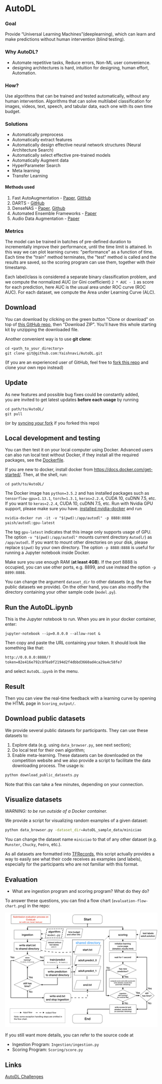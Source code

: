 AutoDL
======================================
### Goal
Provide “Universal Learning Machines”(deeplearning), which can learn and make predictions without human intervention (blind testing).  
  
### Why AutoDL?  
- Automate repetitive tasks, Reduce errors, Non-ML user convenience. 
- designing architectures is hard, intuition for designing, human effort, Automation.  
  
### How?  
Use algorithms that can be trained and tested automatically, without any human intervention. Algorithms that can solve multilabel classification for images, videos, text, speech, and tabular data, each one with its own time budget. 

### Solutions
- Automatically preprocess  
- Automatically extract features 
- Automatically design effective neural network structures (Neural Architecture Search)
- Automatically select effective pre-trained models
- Automatically Augment data
- HyperParameter Search
- Meta learning
- Transfer Learning

#### Methods used
1. Fast AutoAugmentation - [Paper](http://papers.nips.cc/paper/8892-fast-autoaugment), [GitHub](https://github.com/kakaobrain/autoclint)
2. DARTS - [GitHub](https://github.com/wbaek/darts)
3. DenseNAS - [Paper](https://arxiv.org/abs/1906.09607), [Github](https://github.com/wbaek/DenseNAS)
4. Automated Ensemble Frameworks - [Paper](http://papers.nips.cc/paper/5872-efficient-and-robust-automated-machine)
5. Audio Data Augmentation - [Paper](https://www.isca-speech.org/archive/Interspeech_2019/abstracts/2680.html)

### Metrics
The model can be trained in batches of pre-defined duration to incrementally improve their performance, until the time limit is attained. In this way we can plot learning curves: "performance" as a function of time. Each time the "train" method terminates, the "test" method is called and the results are saved, so the scoring program can use them, together with their timestamp.  

Each label/class is considered a separate binary classification problem, and we compute the normalized AUC (or Gini coefficient) `2 * AUC - 1`
as score for each prediction, here AUC is the usual area under ROC curve (ROC AUC).
For each dataset, we compute the Area under Learning Curve (ALC).
  
## Download 

You can download by clicking on the green button
"Clone or download" on top of
[this GitHub repo](https://github.com/Yaishnavi/AutoDL),
then "Download ZIP". You'll have this whole starting kit by unzipping the
downloaded file.

Another convenient way is to use **git clone**:
```
cd <path_to_your_directory>
git clone git@github.com:Yaishnavi/AutoDL.git
```
(If you are an experienced user of GitHub, feel free to
[fork this repo](https://help.github.com/en/articles/fork-a-repo) and
clone your own repo instead)

## Update 

As new features and possible bug fixes could be constantly added,  
you are invited to get latest updates **before each usage** by running
```
cd path/to/AutoDL/
git pull
```
(or by [syncing your fork](https://help.github.com/en/articles/syncing-a-fork)
if you forked this repo)

## Local development and testing
You can then test it on your local computer using Docker. Advanced
users can also run local test without Docker, if they install all the required
packages,
see the [Dockerfile](https://github.com/Yaishnavi/AutoDL/blob/master/Dockerfile).

If you are new to docker, install docker from https://docs.docker.com/get-started/.
Then, at the shell, run:
```
cd path/to/AutoDL/
```

The Docker image has `python=3.5.2` and has
installed packages such as
`tensorflow-gpu=1.13.1`, `torch=1.3.1`,
`keras=2.2.4`, CUDA 10, cuDNN 7.5, etc. If you want to	`keras=2.2.4`, CUDA 10, cuDNN 7.5, etc. 
Run with Nvidia GPU support, please make sure you have. 
[installed nvidia-docker](https://github.com/NVIDIA/nvidia-docker) and run
```
nvidia-docker run -it -v "$(pwd):/app/autodl" -p 8888:8888 yaish/autodl:gpu-latest
```
The tag `gpu-latest` indicates that this image only supports usage of GPU.  
The option `-v "$(pwd):/app/autodl"` mounts current directory
`Autodl/`) as `/app/autodl`. If you want to mount other
directories on your disk, please replace `$(pwd)` by your own directory.
The option `-p 8888:8888` is useful for running a Jupyter notebook
inside Docker.

Make sure you use enough RAM (**at least 4GB**). If the port 8888 is occupied,
you can use other ports, e.g. 8899, and use instead the option `-p 8899:8888`.


You can change the argument `dataset_dir` to other datasets (e.g. the five
public datasets we provide). On the other hand,
you can also modify the directory containing your other sample code
(`model.py`).

## Run the AutoDL.ipynb
This is the Jupyter notebook to run. When you are in your
docker container, enter:
```
jupyter-notebook --ip=0.0.0.0 --allow-root &
```
Then copy and paste the URL containing your token. It should look like something
like that:
```
http://0.0.0.0:8888/?token=82e416e792c8f6a9f2194d2f4dbbd3660ad4ca29a4c58fe7
```
and select `AutoDL.ipynb` in the menu.

##  Result
Then you can view the real-time feedback with a learning curve by opening the
HTML page in `Scoring_output/`.

## Download public datasets
We provide several public datasets for participants. They can use these datasets to:
1. Explore data (e.g. using `data_browser.py`, see next section);
2. Do local test for their own algorithm;
3. Enable meta-learning.
These datasets can be downloaded on the competition website and we also provide
a script to facilitate the data downloading process. The usage
is:
```bash
python download_public_datasets.py
```
Note that this can take a few minutes, depending on your connection.

## Visualize datasets
*WARNING: to be run outside of a Docker container.*

We provide a script for visualizing random examples of a given dataset:
```bash
python data_browser.py -dataset_dir=AutoDL_sample_data/miniciao
```
You can change the dataset name `miniciao` to that of any other dataset
(e.g. `Munster`, `Chucky`, `Pedro`, etc.).

As all datasets are formatted into
[TFRecords](https://www.tensorflow.org/tutorials/load_data/tf_records),
this script actually provides a way to easily see what their
code receives as examples (and labels), especially for the participants who
are not familiar with this format.

## Evaluation

- What are ingestion program and scoring program? What do they do?

To answer these questions, you
can find a flow chart (`evaluation-flow-chart.png`) in the repo:

![Evaluation Flow Chart](evaluation-flow-chart.png)

If you still want more details, you can refer to the source code at
- Ingestion Program: `Ingestion/ingestion.py`
- Scoring Program: `Scoring/score.py`

## Links
[AutoDL Challenges](https://autodl.chalearn.org/)
